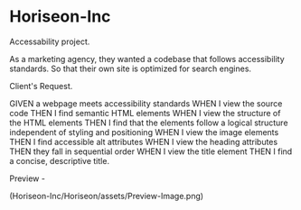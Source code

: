# Horiseon-Inc

Accessability project.

As a marketing agency,
they wanted a codebase that follows accessibility standards.
So that their own site is optimized for search engines.

Client's Request.

GIVEN a webpage meets accessibility standards
WHEN I view the source code
THEN I find semantic HTML elements
WHEN I view the structure of the HTML elements
THEN I find that the elements follow a logical structure independent of styling and positioning
WHEN I view the image elements
THEN I find accessible alt attributes
WHEN I view the heading attributes
THEN they fall in sequential order
WHEN I view the title element
THEN I find a concise, descriptive title.

Preview -

(Horiseon-Inc/Horiseon/assets/Preview-Image.png)